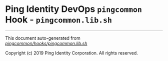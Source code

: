 
# Ping Identity DevOps `pingcommon` Hook - `pingcommon.lib.sh`

---
This document auto-generated from _[pingcommon/hooks/pingcommon.lib.sh](https://github.com/pingidentity/pingidentity-docker-builds/blob/master/pingcommon/hooks/pingcommon.lib.sh)_

Copyright (c)  2019 Ping Identity Corporation. All rights reserved.

